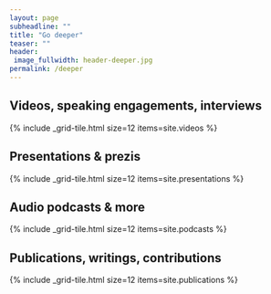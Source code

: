 ```yaml
---
layout: page
subheadline: ""
title: "Go deeper"
teaser: ""
header:
 image_fullwidth: header-deeper.jpg
permalink: /deeper
---
```


## Videos, speaking engagements, interviews

{% include _grid-tile.html size=12 items=site.videos %}

## Presentations &amp; prezis

{% include _grid-tile.html size=12 items=site.presentations %}

## Audio podcasts &amp; more

{% include _grid-tile.html size=12 items=site.podcasts %}

## Publications, writings, contributions

{% include _grid-tile.html size=12 items=site.publications %}
